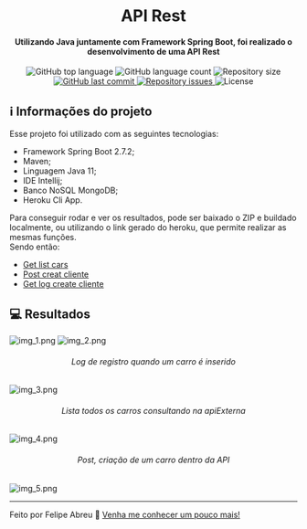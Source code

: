 <h1 align="center">
    API Rest
</h1>

<h4 align="center">
    Utilizando Java juntamente com Framework Spring Boot, foi realizado o desenvolvimento de uma API Rest
</h4>

<p align="center">
    <img alt="GitHub top language" src="https://img.shields.io/github/languages/top/felipe-abreu/assessment-felipe">
    <img alt="GitHub language count" src="https://img.shields.io/github/languages/count/felipe-abreu/assessment-felipe">
    <img alt="Repository size" src="https://img.shields.io/github/repo-size/Felipe-Abreu/assessment-felipe">
    <a href="https://github.com/Felipe-Abreu/assessment-felipe/commits/master">
        <img alt="GitHub last commit" src="https://img.shields.io/github/last-commit/felipe-abreu/assessment-felipe">
    </a>
    <a href="https://github.com/Felipe-Abreu/assessment-felipe/issues">
        <img alt="Repository issues" src="https://img.shields.io/github/issues/Felipe-Abreu/assessment-felipe">
    </a>
    <img alt="License" src="https://img.shields.io/badge/license-MIT-yellowgreen">
</p>

## :information_source: Informações do projeto

Esse projeto foi utilizado com as seguintes tecnologias:

- Framework Spring Boot 2.7.2;
- Maven;
- Linguagem Java 11;
- IDE Intellij;
- Banco NoSQL MongoDB;
- Heroku Cli App.

Para conseguir rodar e ver os resultados, pode ser baixado o ZIP e buildado localmente, ou utilizando o link gerado do heroku, que permite realizar as mesmas funções.
</br>
Sendo então:

- [Get list cars](https://assessment-felipe.herokuapp.com/api/listCars)
- [Post creat cliente](https://assessment-felipe.herokuapp.com/api/createCar)
- [Get log create cliente](https://assessment-felipe.herokuapp.com/api/logCars)

## :computer: Resultados

![img_1.png](img_1.png)
![img_2.png](img_2.png)
<h6 align="center">Log de registro quando um carro é inserido </h6>

![img_3.png](img_3.png)

<h6 align="center">Lista todos os carros consultando na apiExterna </h6>

![img_4.png](img_4.png)

<h6 align="center">Post, criação de um carro dentro da API</h6>

![img_5.png](img_5.png)

---
Feito por Felipe Abreu :wave: [Venha me conhecer um pouco mais!](https://www.linkedin.com/in/felipe-abreu)
